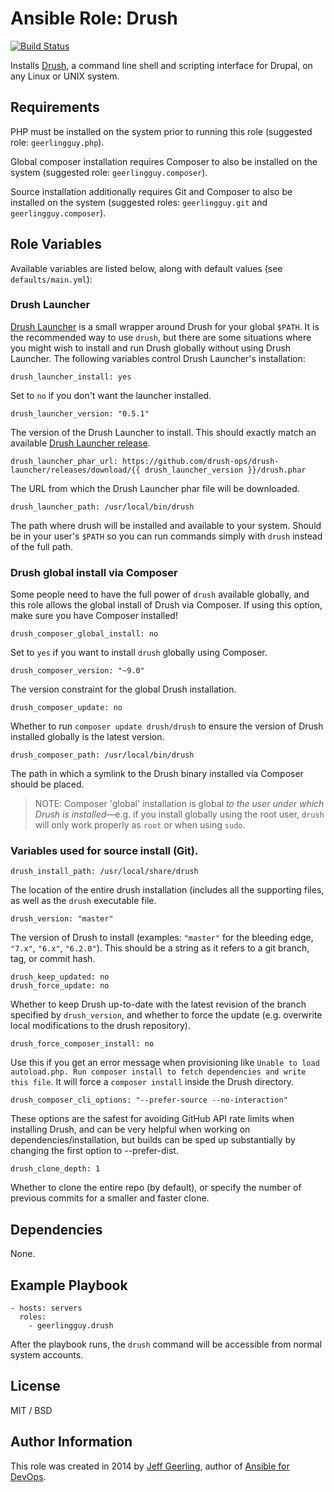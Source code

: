 # Ansible Role: Drush

[![Build Status](https://travis-ci.org/geerlingguy/ansible-role-drush.svg?branch=master)](https://travis-ci.org/geerlingguy/ansible-role-drush)

Installs [Drush](http://www.drush.org/en/master/), a command line shell and scripting interface for Drupal, on any Linux or UNIX system.

## Requirements

PHP must be installed on the system prior to running this role (suggested role: `geerlingguy.php`).

Global composer installation requires Composer to also be installed on the system (suggested role: `geerlingguy.composer`).

Source installation additionally requires Git and Composer to also be installed on the system (suggested roles: `geerlingguy.git` and `geerlingguy.composer`).

## Role Variables

Available variables are listed below, along with default values (see `defaults/main.yml`):

### Drush Launcher

[Drush Launcher](https://github.com/drush-ops/drush-launcher) is a small wrapper around Drush for your global `$PATH`. It is the recommended way to use `drush`, but there are some situations where you might wish to install and run Drush globally without using Drush Launcher. The following variables control Drush Launcher's installation:

    drush_launcher_install: yes

Set to `no` if you don't want the launcher installed.

    drush_launcher_version: "0.5.1"

The version of the Drush Launcher to install. This should exactly match an available [Drush Launcher release](https://github.com/drush-ops/drush-launcher/releases).

    drush_launcher_phar_url: https://github.com/drush-ops/drush-launcher/releases/download/{{ drush_launcher_version }}/drush.phar

The URL from which the Drush Launcher phar file will be downloaded.

    drush_launcher_path: /usr/local/bin/drush

The path where drush will be installed and available to your system. Should be in your user's `$PATH` so you can run commands simply with `drush` instead of the full path.

### Drush global install via Composer

Some people need to have the full power of `drush` available globally, and this role allows the global install of Drush via Composer. If using this option, make sure you have Composer installed!

    drush_composer_global_install: no

Set to `yes` if you want to install `drush` globally using Composer.

    drush_composer_version: "~9.0"

The version constraint for the global Drush installation.

    drush_composer_update: no

Whether to run `composer update drush/drush` to ensure the version of Drush installed globally is the latest version.

    drush_composer_path: /usr/local/bin/drush

The path in which a symlink to the Drush binary installed via Composer should be placed.

> NOTE: Composer 'global' installation is global _to the user under which Drush is installed_—e.g. if you install globally using the root user, `drush` will only work properly as `root` or when using `sudo`.

### Variables used for source install (Git).

    drush_install_path: /usr/local/share/drush

The location of the entire drush installation (includes all the supporting files, as well as the `drush` executable file.

    drush_version: "master"

The version of Drush to install (examples: `"master"` for the bleeding edge, `"7.x"`, `"6.x"`, `"6.2.0"`). This should be a string as it refers to a git branch, tag, or commit hash.

    drush_keep_updated: no
    drush_force_update: no

Whether to keep Drush up-to-date with the latest revision of the branch specified by `drush_version`, and whether to force the update (e.g. overwrite local modifications to the drush repository).

    drush_force_composer_install: no

Use this if you get an error message when provisioning like `Unable to load autoload.php. Run composer install to fetch dependencies and write this file`. It will force a `composer install` inside the Drush directory.

    drush_composer_cli_options: "--prefer-source --no-interaction"

These options are the safest for avoiding GitHub API rate limits when installing Drush, and can be very helpful when working on dependencies/installation, but builds can be sped up substantially by changing the first option to --prefer-dist.

    drush_clone_depth: 1

Whether to clone the entire repo (by default), or specify the number of previous commits for a smaller and faster clone.

## Dependencies

None.

## Example Playbook

    - hosts: servers
      roles:
        - geerlingguy.drush

After the playbook runs, the `drush` command will be accessible from normal system accounts.

## License

MIT / BSD

## Author Information

This role was created in 2014 by [Jeff Geerling](https://www.jeffgeerling.com/), author of [Ansible for DevOps](https://www.ansiblefordevops.com/).
